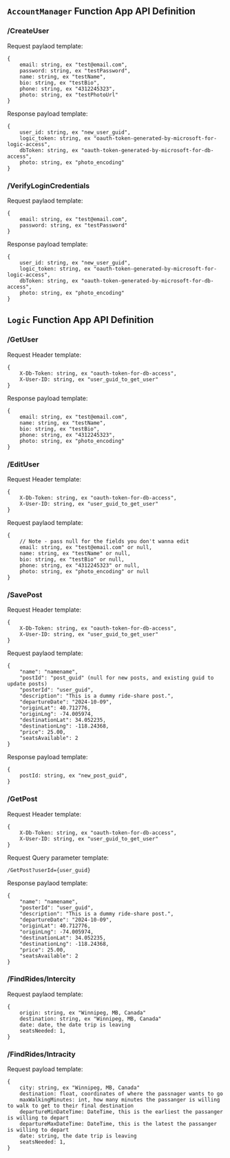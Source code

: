 ## `AccountManager` Function App API Definition

### /CreateUser
Request paylaod template:
```
{
    email: string, ex "test@email.com",
    password: string, ex "testPassword",
    name: string, ex "testName",
    bio: string, ex "testBio",
    phone: string, ex "4312245323",
    photo: string, ex "testPhotoUrl"
}
```

Response payload template:
```
{
    user_id: string, ex "new_user_guid",
    logic_token: string, ex "oauth-token-generated-by-microsoft-for-logic-access",
    dbToken: string, ex "oauth-token-generated-by-microsoft-for-db-access",
    photo: string, ex "photo_encoding"
}
```

### /VerifyLoginCredentials
Request paylaod template:
```
{
    email: string, ex "test@email.com",
    password: string, ex "testPassword"
}
```

Response payload template:
```
{
    user_id: string, ex "new_user_guid",
    logic_token: string, ex "oauth-token-generated-by-microsoft-for-logic-access",
    dbToken: string, ex "oauth-token-generated-by-microsoft-for-db-access",
    photo: string, ex "photo_encoding"
}
```

## `Logic` Function App API Definition

### /GetUser
Request Header template:
```
{
    X-Db-Token: string, ex "oauth-token-for-db-access",
    X-User-ID: string, ex "user_guid_to_get_user"
}
```

Response payload template:
```
{
    email: string, ex "test@email.com",
    name: string, ex "testName",
    bio: string, ex "testBio",
    phone: string, ex "4312245323",
    photo: string, ex "photo_encoding"
}
```

### /EditUser
Request Header template:
```
{
    X-Db-Token: string, ex "oauth-token-for-db-access",
    X-User-ID: string, ex "user_guid_to_get_user"
}
```

Request paylaod template:
```
{
    // Note - pass null for the fields you don't wanna edit
    email: string, ex "test@email.com" or null,
    name: string, ex "testName" or null,
    bio: string, ex "testBio" or null,
    phone: string, ex "4312245323" or null,
    photo: string, ex "photo_encoding" or null
}
```

### /SavePost
Request Header template:
```
{
    X-Db-Token: string, ex "oauth-token-for-db-access",
    X-User-ID: string, ex "user_guid_to_get_user"
}
```

Request paylaod template:
```
{
    "name": "namename",
    "postId": "post_guid" (null for new posts, and existing guid to update posts)
    "posterId": "user_guid",
    "description": "This is a dummy ride-share post.",
    "departureDate": "2024-10-09",
    "originLat": 40.712776,
    "originLng": -74.005974,
    "destinationLat": 34.052235,
    "destinationLng": -118.24368,
    "price": 25.00,
    "seatsAvailable": 2
}
```

Response payload template:
```
{
    postId: string, ex "new_post_guid",
}
```

### /GetPost
Request Header template:
```
{
    X-Db-Token: string, ex "oauth-token-for-db-access",
    X-User-ID: string, ex "user_guid_to_get_user"
}
```

Request Query parameter template:
```
/GetPost?userId={user_guid}
```

Response paylaod template:
```
{
    "name": "namename",
    "posterId": "user_guid",
    "description": "This is a dummy ride-share post.",
    "departureDate": "2024-10-09",
    "originLat": 40.712776,
    "originLng": -74.005974,
    "destinationLat": 34.052235,
    "destinationLng": -118.24368,
    "price": 25.00,
    "seatsAvailable": 2
}
```
### /FindRides/Intercity
Request paylaod template:
```
{
    origin: string, ex "Winnipeg, MB, Canada"
    destination: string, ex "Winnipeg, MB, Canada"
    date: date, the date trip is leaving
    seatsNeeded: 1,
}
```

### /FindRides/Intracity
Request payload template:
```
{
    city: string, ex "Winnipeg, MB, Canada"
    destination: float, coordinates of where the passnager wants to go
    maxWalkingMinutes: int, how many minutes the passanger is willing to walk to get to their final destination
    departureMinDateTime: DateTime, this is the earliest the passanger is willing to depart
    departureMaxDateTime: DateTime, this is the latest the passanger is willing to depart
    date: string, the date trip is leaving
    seatsNeeded: 1,
}
```
